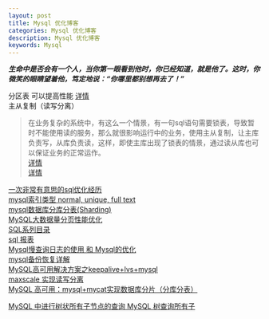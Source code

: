 ```yaml
---
layout: post
title: Mysql 优化博客
categories: Mysql 优化博客
description: Mysql 优化博客
keywords: Mysql 
---
```


***生命中是否会有一个人，当你第一眼看到他时，你已经知道，就是他了。这时，你微笑的眼睛望着他，笃定地说：“你哪里都别想再去了！”***  

分区表 可以提高性能 [详情](https://blog.csdn.net/jhq0113/article/details/44593511)  
主从复制（读写分离）  
>在业务复杂的系统中，有这么一个情景，有一句sql语句需要锁表，导致暂时不能使用读的服务，那么就很影响运行中的业务，使用主从复制，让主库负责写，从库负责读，这样，即使主库出现了锁表的情景，通过读从库也可以保证业务的正常运作。   
>[详情](https://blog.csdn.net/u014508939/article/details/61938285)  
>[详情](https://blog.csdn.net/qq_38056704/article/details/80730578) 
       
[一次非常有意思的sql优化经历](https://www.cnblogs.com/tangyanbo/p/4462734.html)  
[mysql索引类型 normal, unique, full text](https://www.cnblogs.com/cq-home/p/3482101.html)  
[mysql数据库分库分表(Sharding)](https://www.cnblogs.com/mfmdaoyou/p/7246711.html)  
[MySQL大数据量分页性能优化](https://www.cnblogs.com/lpfuture/p/5772055.html)  
[SQL系列目录](https://www.cnblogs.com/zhangs1986/p/4914125.html)  
[sql 报表](https://blog.csdn.net/qq_36445227/article/details/80993925)  
[Mysql慢查询日志的使用 和 Mysql的优化](https://blog.csdn.net/m_nanle_xiaobudiu/article/details/79288257)  
[mysql备份恢复详解](https://www.cnblogs.com/coshaho/p/7302419.html)  
[MySQL高可用解决方案之keepalive+lvs+mysql](https://blog.csdn.net/Zhou20072724/article/details/84165293)  
[maxscale 实现读写分离](https://www.cnblogs.com/itfenqing/p/6140029.html)  
[MySQL 高可用：mysql+mycat实现数据库分片（分库分表）](https://blog.csdn.net/kk185800961/article/details/51147029) 


[MySQL 中进行树状所有子节点的查询 MySQL 树查询所有子](https://blog.csdn.net/javadhh/article/details/48622743) 


        
    



